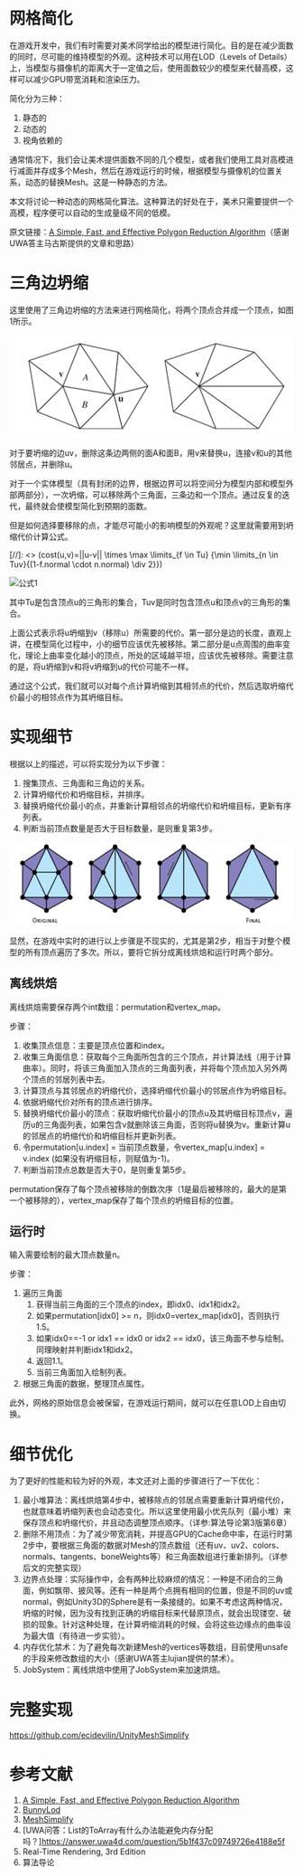 # 网格简化

在游戏开发中，我们有时需要对美术同学给出的模型进行简化。目的是在减少面数的同时，尽可能的维持模型的外观。这种技术可以用在LOD（Levels of Details）上，当模型与摄像机的距离大于一定值之后，使用面数较少的模型来代替高模，这样可以减少GPU带宽消耗和渲染压力。

简化分为三种：
1. 静态的
2. 动态的
3. 视角依赖的

通常情况下，我们会让美术提供面数不同的几个模型，或者我们使用工具对高模进行减面并存成多个Mesh，然后在游戏运行的时候，根据模型与摄像机的位置关系，动态的替换Mesh。这是一种静态的方法。

本文将讨论一种动态的网格简化算法。这种算法的好处在于，美术只需要提供一个高模，程序便可以自动的生成量级不同的低模。

原文链接：[A Simple, Fast, and Effective Polygon Reduction Algorithm](http://dev.gameres.com/Program/Visual/3D/PolygonReduction.pdf)（感谢UWA答主马古斯提供的文章和思路）

# 三角边坍缩

这里使用了三角边坍缩的方法来进行网格简化，将两个顶点合并成一个顶点，如图1所示。

![1](pic/EdgeCollapse.png) 

对于要坍缩的边uv，删除这条边两侧的面A和面B，用v来替换u，连接v和u的其他邻居点，并删除u。

对于一个实体模型（具有封闭的边界，根据边界可以将空间分为模型内部和模型外部两部分），一次坍缩，可以移除两个三角面，三条边和一个顶点。通过反复的迭代，最终就会使模型简化到预期的面数。

但是如何选择要移除的点，才能尽可能小的影响模型的外观呢？这里就需要用到坍缩代价计算公式。

[//]: <> (cost(u,v)=||u-v|| \times \max \limits_{f \in Tu} \{\min \limits_{n \in Tuv}\{(1-f.normal \cdot n.normal) \div 2\}\})

![公式1](https://www.zhihu.com/equation?tex=cost(u%2Cv)%3D%7C%7Cu-v%7C%7C%20%5Ctimes%20%5Cmax%20%5Climits_%7Bf%20%5Cin%20Tu%7D%20%5C%7B%5Cmin%20%5Climits_%7Bn%20%5Cin%20Tuv%7D%5C%7B(1-f.normal%20%5Ccdot%20n.normal)%20%5Cdiv%202%5C%7D%5C%7D&preview=true)

其中Tu是包含顶点u的三角形的集合，Tuv是同时包含顶点u和顶点v的三角形的集合。

上面公式表示将u坍缩到v（移除u）所需要的代价。第一部分是边的长度，直观上讲，在模型简化过程中，小的细节应该优先被移除。第二部分是u点周围的曲率变化，理论上曲率变化越小的顶点，所处的区域越平坦，应该优先被移除。需要注意的是，将u坍缩到v和将v坍缩到u的代价可能不一样。

通过这个公式，我们就可以对每个点计算坍缩到其相邻点的代价，然后选取坍缩代价最小的相邻点作为其坍缩目标。

# 实现细节

根据以上的描述，可以将实现分为以下步骤：
1. 搜集顶点、三角面和三角边的关系。
2. 计算坍缩代价和坍缩目标，并排序。
3. 替换坍缩代价最小的点，并重新计算相邻点的坍缩代价和坍缩目标，更新有序列表。
4. 判断当前顶点数量是否大于目标数量，是则重复第3步。

![2](pic/Reduction.png)

显然，在游戏中实时的进行以上步骤是不现实的，尤其是第2步，相当于对整个模型的所有顶点遍历了多次。所以，要将它拆分成离线烘焙和运行时两个部分。

## 离线烘焙

离线烘焙需要保存两个int数组：permutation和vertex_map。

步骤：
1. 收集顶点信息：主要是顶点位置和index。
2. 收集三角面信息：获取每个三角面所包含的三个顶点，并计算法线（用于计算曲率）。同时，将该三角面加入顶点的三角面列表，并将每个顶点加入另外两个顶点的邻居列表中去。
3. 计算顶点与其邻居点的坍缩代价，选择坍缩代价最小的邻居点作为坍缩目标。
4. 依据坍缩代价对所有的顶点进行排序。
5. 替换坍缩代价最小的顶点：获取坍缩代价最小的顶点u及其坍缩目标顶点v，遍历u的三角面列表，如果包含v就删除该三角面，否则将u替换为v。重新计算u的邻居点的坍缩代价和坍缩目标并更新列表。
6. 令permutation[u.index] = 当前顶点数量，令vertex_map[u.index] = v.index (如果没有坍缩目标，则赋值为-1)。
7. 判断当前顶点总数是否大于0，是则重复第5步。

permutation保存了每个顶点被移除的倒数次序（1是最后被移除的，最大的是第一个被移除的），vertex_map保存了每个顶点的坍缩目标的位置。

## 运行时

输入需要绘制的最大顶点数量n。

步骤：
1. 遍历三角面
	1. 获得当前三角面的三个顶点的index，即idx0、idx1和idx2。
	2. 如果permutation[idx0] >= n，则idx0=vertex_map[idx0]，否则执行1.5。
	3. 如果idx0==-1 or idx1 == idx0 or idx2 == idx0，该三角面不参与绘制。同理映射并判断idx1和idx2。
	4. 返回1.1。
	5. 当前三角面加入绘制列表。
2. 根据三角面的数据，整理顶点属性。

此外，网格的原始信息会被保留，在游戏运行期间，就可以在任意LOD上自由切换。

# 细节优化

为了更好的性能和较为好的外观，本文还对上面的步骤进行了一下优化：
1. 最小堆算法：离线烘焙第4步中，被移除点的邻居点需要重新计算坍缩代价，也就意味着坍缩列表也会动态变化。所以这里使用最小优先队列（最小堆）来保存顶点和坍缩代价，并且动态调整顶点顺序。（详参:算法导论第3版第6章）
2. 删除不用顶点：为了减少带宽消耗，并提高GPU的Cache命中率，在运行时第2步中，要根据三角面的数据对Mesh的顶点数组（还有uv、uv2、colors、normals、tangents、boneWeights等）和三角面数组进行重新排列。（详参后文的完整实现）
3. 边界点处理：实际操作中，会有两种比较麻烦的情况：一种是不闭合的三角面，例如飘带、披风等。还有一种是两个点拥有相同的位置，但是不同的uv或normal，例如Unity3D的Sphere是有一条接缝的。如果不考虑这两种情况，坍缩的时候，因为没有找到正确的坍缩目标来代替原顶点，就会出现镂空、破损的现象。针对这种处理，在计算坍缩消耗的时候，会将这些边缘点的曲率设为最大值（有待进一步实验）。
4. 内存优化禁术：为了避免每次新建Mesh的vertices等数组，目前使用unsafe的手段来修改数组的大小（感谢UWA答主lujian提供的禁术）。
5. JobSystem：离线烘焙中使用了JobSystem来加速烘焙。

# 完整实现

https://github.com/ecidevilin/UnityMeshSimplify

# 参考文献

1. [A Simple, Fast, and Effective Polygon Reduction Algorithm](http://dev.gameres.com/Program/Visual/3D/PolygonReduction.pdf)
2. [BunnyLod](https://download.csdn.net/download/ecidevilin/10729117)
3. [MeshSimplify](https://assetstore.unity.com/packages/tools/modeling/mesh-simplify-43658)
4. [UWA问答：List的ToArray有什么办法能避免内存分配吗？]https://answer.uwa4d.com/question/5b1f437c09749726e4188e5f
5. Real-Time Rendering, 3rd Edition
6. 算法导论